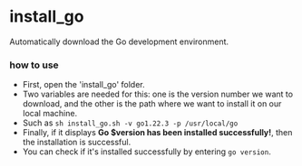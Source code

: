# install_go
Automatically download the Go development environment.

### how to use 
* First, open the 'install_go' folder.
* Two variables are needed for this: one is the version number we want to download, and the other is the path where we want to install it on our local machine.
* Such as `sh install_go.sh -v go1.22.3 -p /usr/local/go`
* Finally, if it displays **Go $version has been installed successfully!**, then the installation is successful. 
* You can check if it's installed successfully by entering `go version`.
